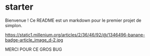# starter
Bienvenue ! Ce README est un markdown pour le premier projet de simplon.

https://static1.millenium.org/articles/2/36/46/92/@/1346496-banane-badge-article_image_d-2.jpg

MERCI POUR CE GROS BUG 